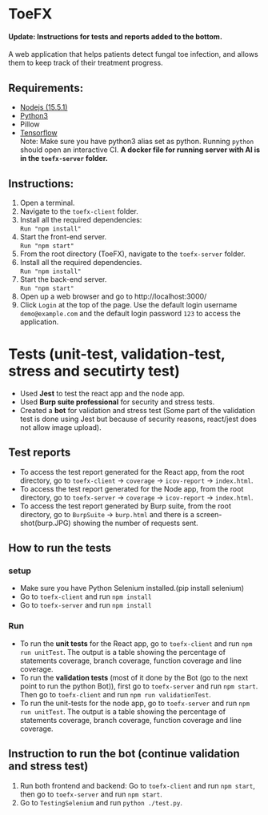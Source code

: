 # ToeFX 
#### Update: Instructions for tests and reports added to the bottom.
A web application that helps patients detect fungal toe infection, and allows them to keep track of their treatment progress.

## Requirements:
* [Nodejs (15.5.1)](https://nodejs.org/en/)
* [Python3](https://www.python.org/downloads/)
* Pillow
* [Tensorflow](https://www.tensorflow.org/install/pip) <br>
Note: Make sure you have python3 alias set as python. Running ```python``` should open an interactive CI.
**A docker file for running server with AI is in the `toefx-server` folder.**
## Instructions:
1. Open a terminal.
2. Navigate to the ```toefx-client``` folder.
3. Install all the required dependencies:<br>
``` Run "npm install" ```
4. Start the front-end server.<br>
``` Run "npm start" ```
5. From the root directory (ToeFX), navigate to the ```toefx-server``` folder.
6. Install all the required dependencies.<br>
```Run "npm install"```
7. Start the back-end server.<br>
```Run "npm start"```
8. Open up a web browser and go to http://localhost:3000/
9. Click ``Login`` at the top of the page. Use the default login username ```demo@example.com``` and the default login password ```123``` to access the application. 

# Tests (unit-test, validation-test, stress and secutirty test)
* Used **Jest** to test the react app and the node app.
* Used **Burp suite professional** for security and stress tests.
* Created a **bot** for validation and stress test (Some part of the validation test is done using Jest but because of security reasons, react/jest does not allow image upload).
## Test reports
* To access the test report generated for the React app, from the root directory, go to `toefx-client` -> `coverage` -> `icov-report` -> `index.html`. 
* To access the test report generated for the Node app, from the root directory, go to `toefx-server` -> `coverage` -> `icov-report` -> `index.html`.
* To access the test report generated by Burp suite, from the root directory, go to `BurpSuite` -> `burp.html` and there is a screen-shot(burp.JPG) showing the number of requests sent.
## How to run the tests
### setup
* Make sure you have Python Selenium installed.(pip install selenium)
* Go to `toefx-client` and run `npm install`
* Go to `toefx-server` and run `npm install`
### Run
* To run the **unit tests** for the React app, go to `toefx-client` and run `npm run unitTest`.  The output is  a table showing the percentage of statements coverage, branch coverage, function coverage and line coverage.
* To run the **validation tests** (most of it done by the Bot (go to the next point to run the python Bot)), first go to `toefx-server` and run `npm start`. Then go to `toefx-client` and run `npm run validationTest`.
* To run the unit-tests for the node app, go to `toefx-server` and run `npm run unitTest`. The output is  a table showing the percentage of statements coverage, branch coverage, function coverage and line coverage.
## Instruction to run the bot (continue validation and stress test)
1. Run both frontend and backend: Go to `toefx-client` and run `npm start`, then go to `toefx-server` and run `npm start`.
2. Go to `TestingSelenium` and run `python ./test.py`.
